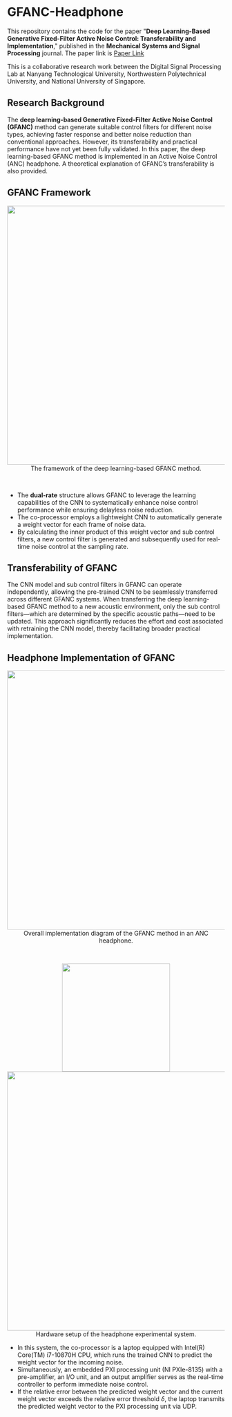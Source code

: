 # GFANC-Headphone
This repository contains the code for the paper "**Deep Learning-Based Generative Fixed-Filter Active Noise Control: Transferability and Implementation**," published in the **Mechanical Systems and Signal Processing** journal. The paper link is [Paper Link](https://www.sciencedirect.com/science/article/abs/pii/S0888327025009082)

This is a collaborative research work between the Digital Signal Processing Lab at Nanyang Technological University, Northwestern Polytechnical University, and National University of Singapore.

## Research Background
The **deep learning-based Generative Fixed-Filter Active Noise Control (GFANC)** method can generate suitable control filters for different noise types, achieving faster response and better noise reduction than conventional approaches. However, its transferability and practical performance have not yet been fully validated. In this paper, the deep learning-based GFANC method is implemented in an Active Noise Control (ANC) headphone. A theoretical explanation of GFANC’s transferability is also provided.

## GFANC Framework
<p align="center">
  <img src="https://github.com/user-attachments/assets/3956e3cf-4f58-4e02-b338-3341937d1b89" width="600"><br>
  The framework of the deep learning-based GFANC method.
</p>

<br>

- The **dual-rate** structure allows GFANC to leverage the learning capabilities of the CNN to systematically enhance noise control performance while ensuring delayless noise reduction.
- The co-processor employs a lightweight CNN to automatically generate a weight vector for each frame of noise data.
- By calculating the inner product of this weight vector and sub control filters, a new control filter is generated and subsequently used for real-time noise control at the sampling rate.

## Transferability of GFANC
The CNN model and sub control filters in GFANC can operate independently, allowing the pre-trained CNN to be seamlessly transferred across different GFANC systems. When transferring the deep learning-based GFANC method to a new acoustic environment, only the sub control filters—which are determined by the specific acoustic paths—need to be updated. This approach significantly reduces the effort and cost associated with retraining the CNN model, thereby facilitating broader practical implementation.

## Headphone Implementation of GFANC
<p align="center">
  <img src="https://github.com/user-attachments/assets/c64f081a-c6aa-42c3-90a1-282e3363c612" width="600"><br>
  Overall implementation diagram of the GFANC method in an ANC headphone.
</p>

<br>
<p align="center">
  <img src="https://github.com/user-attachments/assets/77d93a69-efef-4c95-bd0f-4095e663988d" width="250"> 
  <img src="https://github.com/user-attachments/assets/cf21e9b7-d30c-4da7-a721-bc0fd871ba0f" width="600">
  <br>
  Hardware setup of the headphone experimental system.
</p>

- In this system, the co-processor is a laptop equipped with Intel(R) Core(TM) i7-10870H CPU, which runs the trained CNN to predict the weight vector for the incoming noise.
- Simultaneously, an embedded PXI processing unit (NI PXIe-8135) with a pre-amplifier, an I/O unit, and an output amplifier serves as the real-time controller to perform immediate noise control.
- If the relative error between the predicted weight vector and the current weight vector exceeds the relative error threshold $\delta$, the laptop transmits the predicted weight vector to the PXI processing unit via UDP.
